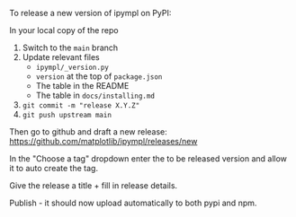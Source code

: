 To release a new version of ipympl on PyPI:

In your local copy  of the repo

1. Switch to the `main` branch
2. Update relevant files
    - `ipympl/_version.py`
    - `version` at the top of `package.json`
    - The table in the README
    - The table in `docs/installing.md`
3. `git commit -m "release X.Y.Z"`
4. `git push upstream main`

Then go to github and draft a new release: https://github.com/matplotlib/ipympl/releases/new

In the "Choose a tag" dropdown enter the to be released version and allow it to auto create the tag.

Give the release a title + fill in release details.

Publish - it should now upload automatically to both pypi and npm.
